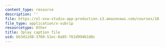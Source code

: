```yaml
---
content_type: resource
description: ''
file: https://ol-ocw-studio-app-production.s3.amazonaws.com/courses/18-03-differential-equations-spring-2010/bb3d12d8376051ec8a85f61d99461d8c_zreI4HllD80.vtt
file_type: application/x-subrip
resourcetype: Other
title: 3play caption file
uid: bb3d12d8-3760-51ec-8a85-f61d99461d8c
---
```

